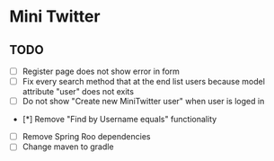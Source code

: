 # Mini Twitter

## TODO

* [ ] Register page does not show error in form
* [ ] Fix every search method that at the end list users because model attribute "user" does not exits
* [ ] Do not show "Create new MiniTwitter user" when user is loged in
* [*] Remove "Find by Username equals" functionality
* [ ] Remove Spring Roo dependencies
* [ ] Change maven to gradle